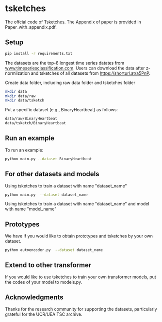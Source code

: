 # tsketches
The offcial code of Tsketches. The Appendix of paper is provided in Paper_with_appendix.pdf.

## Setup
```bash
pip install -r requirements.txt
```
The datasets are the top-8 longest time series datates from www.timeseriesclassification.com.
Users can download the data after z-normlization and tsketches of all datasets from https://shorturl.at/a5PnP.

Create data folder, including raw data folder and tsketches folder
```bash
mkdir data
mkdir data/raw
mkdir data/tsketch
```
Put a specific dataset (e.g., BinaryHeartbeat) as follows:

```bash
data/raw/BinaryHeartbeat
data/tsketch/BinaryHeartbeat
```

## Run an example
To run an example:
```bash
python main.py --dataset BinaryHeartbeat
```

## For other datasets and models

Using tsketches to train a dataset with name "dataset_name"
```bash
python main.py  --dataset dataset_name
```
Using tsketches to train a dataset with name "dataset_name" and model with name "model_name"

## Prototypes
We have If you would like to obtain prototypes and tsketches by your own dataset.
```bash
python autoencoder.py  --dataset dataset_name
```

## Extend to other transformer

If you would like to use tsketches to train your own transformer models, put the codes of your model to models.py.

## Acknowledgments
Thanks for the research community for supporting the datasets, particularly grateful for the UCR/UEA TSC archive.
